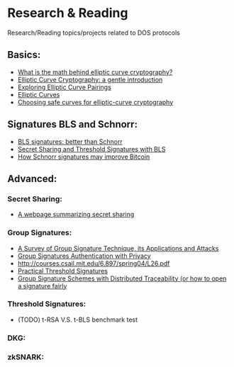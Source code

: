 # Research & Reading
Research/Reading topics/projects related to DOS protocols


## Basics:
- [What is the math behind elliptic curve cryptography?](https://hackernoon.com/what-is-the-math-behind-elliptic-curve-cryptography-f61b25253da3)
- [Elliptic Curve Cryptography: a gentle introduction](http://andrea.corbellini.name/2015/05/17/elliptic-curve-cryptography-a-gentle-introduction/)
- [Exploring Elliptic Curve Pairings](https://medium.com/@VitalikButerin/exploring-elliptic-curve-pairings-c73c1864e627)
- [Elliptic Curves](https://crypto.stanford.edu/pbc/notes/elliptic/)
- [Choosing safe curves for elliptic-curve cryptography](https://safecurves.cr.yp.to)

## Signatures BLS and Schnorr:
- [BLS signatures: better than Schnorr](https://medium.com/@snigirev.stepan/bls-signatures-better-than-schnorr-5a7fe30ea716)
- [Secret Sharing and Threshold Signatures with BLS](https://blog.dash.org/secret-sharing-and-threshold-signatures-with-bls-954d1587b5f)
- [How Schnorr signatures may improve Bitcoin](https://medium.com/@snigirev.stepan/how-schnorr-signatures-may-improve-bitcoin-91655bcb4744)



## Advanced:



### Secret Sharing:
 - [A webpage summarizing secret sharing](https://www.cs.umd.edu/~gasarch/TOPICS/secretsharing/)


### Group Signatures:
 - [A Survey of Group Signature Technique, its Applications and Attacks](https://pdfs.semanticscholar.org/97e8/d3830863b96a47f187d093981b4e37f5e2f8.pdf)
 - [Group Signatures Authentication with Privacy](https://www.bsi.bund.de/SharedDocs/Downloads/EN/BSI/Publications/Studies/GruPA/GruPA.pdf?__blob=publicationFile)
 - http://courses.csail.mit.edu/6.897/spring04/L26.pdf
 - [Practical Threshold Signatures](https://www.iacr.org/archive/eurocrypt2000/1807/18070209-new.pdf)
 - [Group Signature Schemes with Distributed Traceability (or how to open a signature fairly](https://medium.com/orbs-network/group-signature-schemes-with-distributed-traceability-or-how-to-open-a-signature-fairly-65c76d4d13d1)



### Threshold Signatures:
 - (TODO) t-RSA V.S. t-BLS benchmark test


### DKG:


### zkSNARK:

